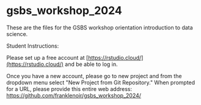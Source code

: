 # gsbs_workshop_2024

These are the files for the GSBS workshop orientation introduction to data science.

Student Instructions:

Please set up a free account at [https://rstudio.cloud/](https://rstudio.cloud/) and be able to log in.

Once you have a new account, please go to new project and from the dropdown menu select "New Project from Git Repository." When prompted for a URL, please provide this entire web address: https://github.com/franklenoir/gsbs_workshop_2024/
